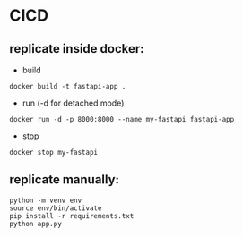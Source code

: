 # CICD

## replicate inside docker:
* build
```
docker build -t fastapi-app .
```
* run (-d for detached mode)
```
docker run -d -p 8000:8000 --name my-fastapi fastapi-app
```
* stop
```
docker stop my-fastapi
```

## replicate manually:
```
python -m venv env
source env/bin/activate
pip install -r requirements.txt
python app.py
```